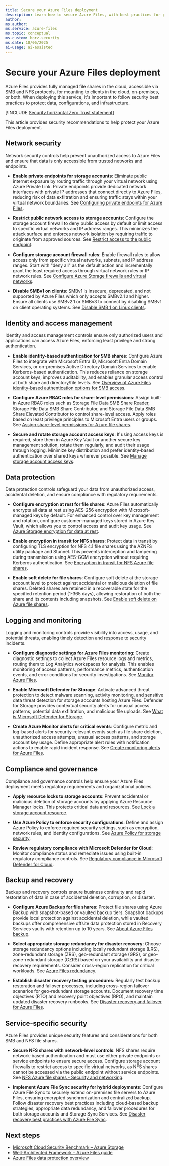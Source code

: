 ```yaml
---
title: Secure your Azure Files deployment
description: Learn how to secure Azure Files, with best practices for protecting your deployment.
author: 
ms.author: 
ms.service: azure-files
ms.topic: conceptual
ms.custom: horz-security
ms.date: 10/06/2025
ai-usage: ai-assisted
---
```


# Secure your Azure Files deployment

Azure Files provides fully managed file shares in the cloud, accessible via SMB and NFS protocols, for mounting to clients in the cloud, on-premises, or both. When deploying this service, it's important to follow security best practices to protect data, configurations, and infrastructure.

[!INCLUDE [Security horizontal Zero Trust statement](~/reusable-content/ce-skilling/azure/includes/security/zero-trust-security-horizontal.md)]

This article provides security recommendations to help protect your Azure Files deployment.

## Network security

Network security controls help prevent unauthorized access to Azure Files and ensure that data is only accessible from trusted networks and endpoints.

- **Enable private endpoints for storage accounts**: Eliminate public internet exposure by routing traffic through your virtual network using Azure Private Link. Private endpoints provide dedicated network interfaces with private IP addresses that connect directly to Azure Files, reducing risk of data exfiltration and ensuring traffic stays within your virtual network boundaries. See [Configuring private endpoints for Azure Files](https://learn.microsoft.com/en-us/azure/storage/files/storage-files-networking-endpoints#create-a-private-endpoint).

- **Restrict public network access to storage accounts**: Configure the storage account firewall to deny public access by default or limit access to specific virtual networks and IP address ranges. This minimizes the attack surface and enforces network isolation by requiring traffic to originate from approved sources. See [Restrict access to the public endpoint](https://learn.microsoft.com/en-us/azure/storage/files/storage-files-networking-endpoints#restrict-public-endpoint-access).

- **Configure storage account firewall rules**: Enable firewall rules to allow access only from specific virtual networks, subnets, and IP address ranges. Start with "deny all" as the default action and incrementally grant the least required access through virtual network rules or IP network rules. See [Configure Azure Storage firewalls and virtual networks](https://learn.microsoft.com/en-us/azure/storage/common/storage-network-security).

- **Disable SMBv1 on clients**: SMBv1 is insecure, deprecated, and not supported by Azure Files which only accepts SMBv2.1 and higher. Ensure all clients use SMBv2.1 or SMBv3 to connect by disabling SMBv1 on client operating systems. See [Disable SMB 1 on Linux clients](https://learn.microsoft.com/en-us/azure/storage/files/files-remove-smb1-linux).

## Identity and access management

Identity and access management controls ensure only authorized users and applications can access Azure Files, enforcing least privilege and strong authentication.

- **Enable identity-based authentication for SMB shares**: Configure Azure Files to integrate with Microsoft Entra ID, Microsoft Entra Domain Services, or on-premises Active Directory Domain Services to enable Kerberos-based authentication. This reduces reliance on storage account keys, improves auditability, and enables granular access control at both share and directory/file levels. See [Overview of Azure Files identity-based authentication options for SMB access](https://learn.microsoft.com/en-us/azure/storage/files/storage-files-active-directory-overview).

- **Configure Azure RBAC roles for share-level permissions**: Assign built-in Azure RBAC roles such as Storage File Data SMB Share Reader, Storage File Data SMB Share Contributor, and Storage File Data SMB Share Elevated Contributor to control share-level access. Apply roles based on least privilege principles to Microsoft Entra users or groups. See [Assign share-level permissions for Azure file shares](https://learn.microsoft.com/en-us/azure/storage/files/storage-files-identity-assign-share-level-permissions).

- **Secure and rotate storage account access keys**: If using access keys is required, store them in Azure Key Vault or another secure key management solution, rotate them regularly, and audit their usage through logging. Minimize key distribution and prefer identity-based authentication over shared keys wherever possible. See [Manage storage account access keys](https://learn.microsoft.com/en-us/azure/storage/common/storage-account-keys-manage).

## Data protection

Data protection controls safeguard your data from unauthorized access, accidental deletion, and ensure compliance with regulatory requirements.

- **Configure encryption at rest for file shares**: Azure Files automatically encrypts all data at rest using AES-256 encryption with Microsoft-managed keys by default. For enhanced control over key management and rotation, configure customer-managed keys stored in Azure Key Vault, which allows you to control access and audit key usage. See [Azure Storage encryption for data at rest](https://learn.microsoft.com/en-us/azure/storage/common/storage-service-encryption).

- **Enable encryption in transit for NFS shares**: Protect data in transit by configuring TLS encryption for NFS 4.1 file shares using the AZNFS utility package and Stunnel. This prevents interception and tampering during transmission using AES-GCM encryption without requiring Kerberos authentication. See [Encryption in transit for NFS Azure file shares](https://learn.microsoft.com/en-us/azure/storage/files/encryption-in-transit-for-nfs-shares).

- **Enable soft delete for file shares**: Configure soft delete at the storage account level to protect against accidental or malicious deletion of file shares. Deleted shares are retained in a recoverable state for the specified retention period (1-365 days), allowing restoration of both the share and its contents including snapshots. See [Enable soft delete on Azure file shares](https://learn.microsoft.com/en-us/azure/storage/files/storage-files-enable-soft-delete).

## Logging and monitoring

Logging and monitoring controls provide visibility into access, usage, and potential threats, enabling timely detection and response to security incidents.

- **Configure diagnostic settings for Azure Files monitoring**: Create diagnostic settings to collect Azure Files resource logs and metrics, routing them to Log Analytics workspaces for analysis. This enables monitoring of access patterns, performance metrics, authentication events, and error conditions for security investigations. See [Monitor Azure Files](https://learn.microsoft.com/en-us/azure/storage/files/storage-files-monitoring).

- **Enable Microsoft Defender for Storage**: Activate advanced threat protection to detect malware scanning, activity monitoring, and sensitive data threat detection for storage accounts hosting Azure Files. Defender for Storage provides contextual security alerts for unusual access patterns, potential data exfiltration, and malicious file uploads. See [What is Microsoft Defender for Storage](https://learn.microsoft.com/en-us/azure/defender-for-cloud/defender-for-storage-introduction).

- **Create Azure Monitor alerts for critical events**: Configure metric and log-based alerts for security-relevant events such as file share deletion, unauthorized access attempts, unusual access patterns, and storage account key usage. Define appropriate alert rules with notification actions to enable rapid incident response. See [Create monitoring alerts for Azure Files](https://learn.microsoft.com/en-us/azure/storage/files/files-monitoring-alerts).

## Compliance and governance

Compliance and governance controls help ensure your Azure Files deployment meets regulatory requirements and organizational policies.

- **Apply resource locks to storage accounts**: Prevent accidental or malicious deletion of storage accounts by applying Azure Resource Manager locks. This protects critical data and resources. See [Lock a storage account resource](https://learn.microsoft.com/en-us/azure/storage/common/lock-account-resource).

- **Use Azure Policy to enforce security configurations**: Define and assign Azure Policy to enforce required security settings, such as encryption, network rules, and identity configurations. See [Azure Policy for storage security](https://learn.microsoft.com/en-us/azure/governance/policy/samples/storage-security-policy).

- **Review regulatory compliance with Microsoft Defender for Cloud**: Monitor compliance status and remediate issues using built-in regulatory compliance controls. See [Regulatory compliance in Microsoft Defender for Cloud](https://learn.microsoft.com/en-us/azure/defender-for-cloud/regulatory-compliance).

## Backup and recovery

Backup and recovery controls ensure business continuity and rapid restoration of data in case of accidental deletion, corruption, or disaster.

- **Configure Azure Backup for file shares**: Protect file shares using Azure Backup with snapshot-based or vaulted backup tiers. Snapshot backups provide local protection against accidental deletion, while vaulted backups offer comprehensive offsite data protection stored in Recovery Services vaults with retention up to 10 years. See [About Azure Files backup](https://learn.microsoft.com/en-us/azure/backup/azure-file-share-backup-overview).

- **Select appropriate storage redundancy for disaster recovery**: Choose storage redundancy options including locally redundant storage (LRS), zone-redundant storage (ZRS), geo-redundant storage (GRS), or geo-zone-redundant storage (GZRS) based on your availability and disaster recovery requirements. Consider cross-region replication for critical workloads. See [Azure Files redundancy](https://learn.microsoft.com/en-us/azure/storage/files/files-redundancy).

- **Establish disaster recovery testing procedures**: Regularly test backup restoration and failover processes, including cross-region failover scenarios for geo-redundant storage accounts. Document recovery time objectives (RTO) and recovery point objectives (RPO), and maintain updated disaster recovery runbooks. See [Disaster recovery and failover for Azure Files](https://learn.microsoft.com/en-us/azure/storage/files/files-disaster-recovery).

## Service-specific security

Azure Files provides unique security features and considerations for both SMB and NFS file shares.

- **Secure NFS shares with network-level controls**: NFS shares require network-based authentication and must use either private endpoints or service endpoints to ensure secure access. Configure storage account firewalls to restrict access to specific virtual networks, as NFS shares cannot be accessed via the public endpoint without service endpoints. See [NFS Azure file shares - Security and networking](https://learn.microsoft.com/en-us/azure/storage/files/files-nfs-protocol#security-and-networking).

- **Implement Azure File Sync security for hybrid deployments**: Configure Azure File Sync to securely extend on-premises file servers to Azure Files, ensuring encrypted synchronization and centralized backup. Follow disaster recovery best practices including cloud-based backup strategies, appropriate data redundancy, and failover procedures for both storage accounts and Storage Sync Services. See [Disaster recovery best practices with Azure File Sync](https://learn.microsoft.com/en-us/azure/storage/file-sync/file-sync-disaster-recovery-best-practices).

## Next steps

- [Microsoft Cloud Security Benchmark – Azure Storage](https://learn.microsoft.com/en-us/security/benchmark/azure/baselines/storage-security-baseline)
- [Well-Architected Framework – Azure Files guide](https://learn.microsoft.com/en-us/azure/well-architected/service-guides/azure-files)
- [Azure Files data protection overview](https://learn.microsoft.com/en-us/azure/storage/files/files-data-protection-overview)
